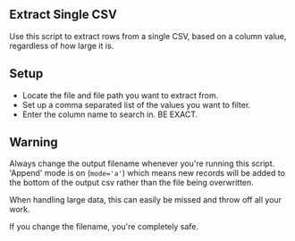 ##  Extract Single CSV

Use this script to extract rows from a single CSV, based on a column value, regardless of how large it is. 



##  Setup
- Locate the file and file path you want to extract from. 
- Set up a comma separated list of the values you want to filter. 
- Enter the column name to search in. BE EXACT. 


## Warning
Always change the output filename whenever you're running this script. 'Append' mode is on (``` mode='a' ```) which means new records will be added to the bottom of the output csv rather than the file being overwritten.

When handling large data, this can easily be missed and throw off all your work.

If you change the filename, you're completely safe.
